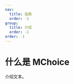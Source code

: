 ```yaml
---
nav:
  title: 指南
  order: -1
group:
  title: 介绍
  order: -1
order: -1
---
```


# 什么是 MChoice

介绍文本。

